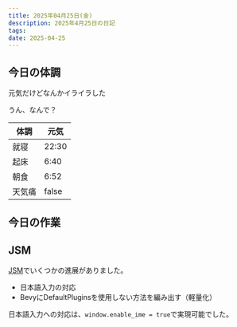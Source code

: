```yaml
---
title: 2025年04月25日(金)
description: 2025年4月25日の日記
tags: 
date: 2025-04-25
---
```



## 今日の体調
元気だけどなんかイライラした

うん、なんで？

| 体調  | 元気    |
| --- | ----- |
| 就寝  | 22:30 |
| 起床  | 6:40  |
| 朝食  | 6:52  |
| 天気痛 | false |

## 今日の作業
## JSM
[JSM](../develop/JourneyStreetMap/JourneyStreetMap.md)でいくつかの進展がありました。

- 日本語入力の対応
- BevyにDefaultPluginsを使用しない方法を編み出す（軽量化）

日本語入力への対応は、`window.enable_ime = true`で実現可能でした。
